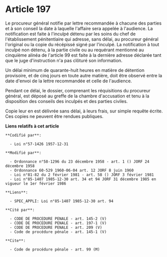 # Article 197

Le procureur général notifie par lettre recommandée à chacune des parties et à son conseil la date à laquelle l'affaire sera
appelée à l'audience. La notification est faite à l'inculpé détenu par les soins du chef de l'établissement pénitentiaire qui
adresse, sans délai, au procureur général l'original ou la copie du récépissé signé par l'inculpé. La notification à tout
inculpé non détenu, à la partie civile ou au requérant mentionné au cinquième alinéa de l'article 99 est faite à la dernière
adresse déclarée tant que le juge d'instruction n'a pas clôturé son information. 

Un délai minimum de quarante-huit heures en matière de détention provisoire, et de cinq jours en toute autre matière, doit
être observé entre la date d'envoi de la lettre recommandée et celle de l'audience. 

Pendant ce délai, le dossier, comprenant les réquisitions du procureur général, est déposé au greffe de la chambre
d'accusation et tenu à la disposition des conseils des inculpés et des parties civiles. 

Copie leur en est délivrée sans délai, à leurs frais, sur simple requête écrite. Ces copies ne peuvent être rendues
publiques.

**Liens relatifs à cet article**

	**Codifié par**:

	  - Loi n°57-1426 1957-12-31

	**Modifié par**:

	  - Ordonnance n°58-1296 du 23 décembre 1958 - art. 1 () JORF 24 décembre 1958
	  - Ordonnance 60-529 1960-06-04 art. 12 JORF 8 juin 1960
	  - Loi n°81-82 du 2 février 1981 - art. 58 () JORF 3 février 1981
	  - Loi n°85-1407 1985-12-30 art. 34 et 94 JORF 31 décembre 1985 en vigueur le 1er février 1986

	**Liens**:

	  - SPEC_APPLI: Loi n°85-1407 1985-12-30 art. 94

	**Cité par**:

	  - CODE DE PROCEDURE PENALE - art. 145-2 (V)
	  - CODE DE PROCEDURE PENALE - art. 197-1 (V)
	  - CODE DE PROCEDURE PENALE - art. 209 (V)
	  - Code de procédure pénale - art. 145-1 (V)

	**Cite**:

	  - Code de procédure pénale - art. 99 (M)
